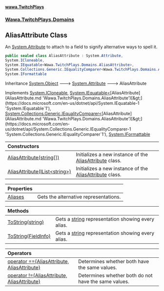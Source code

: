 #### [wawa.TwitchPlays](index.md 'index')
### [Wawa.TwitchPlays.Domains](Wawa.TwitchPlays.Domains.md 'Wawa.TwitchPlays.Domains')

## AliasAttribute Class

An [System.Attribute](https://docs.microsoft.com/en-us/dotnet/api/System.Attribute 'System.Attribute') to attach to a field to signify alternative ways to spell it.

```csharp
public sealed class AliasAttribute : System.Attribute,
System.ICloneable,
System.IEquatable<Wawa.TwitchPlays.Domains.AliasAttribute>,
System.Collections.Generic.IEqualityComparer<Wawa.TwitchPlays.Domains.AliasAttribute>,
System.IFormattable
```

Inheritance [System.Object](https://docs.microsoft.com/en-us/dotnet/api/System.Object 'System.Object') &#129106; [System.Attribute](https://docs.microsoft.com/en-us/dotnet/api/System.Attribute 'System.Attribute') &#129106; AliasAttribute

Implements [System.ICloneable](https://docs.microsoft.com/en-us/dotnet/api/System.ICloneable 'System.ICloneable'), [System.IEquatable&lt;](https://docs.microsoft.com/en-us/dotnet/api/System.IEquatable-1 'System.IEquatable`1')[AliasAttribute](AliasAttribute.md 'Wawa.TwitchPlays.Domains.AliasAttribute')[&gt;](https://docs.microsoft.com/en-us/dotnet/api/System.IEquatable-1 'System.IEquatable`1'), [System.Collections.Generic.IEqualityComparer&lt;](https://docs.microsoft.com/en-us/dotnet/api/System.Collections.Generic.IEqualityComparer-1 'System.Collections.Generic.IEqualityComparer`1')[AliasAttribute](AliasAttribute.md 'Wawa.TwitchPlays.Domains.AliasAttribute')[&gt;](https://docs.microsoft.com/en-us/dotnet/api/System.Collections.Generic.IEqualityComparer-1 'System.Collections.Generic.IEqualityComparer`1'), [System.IFormattable](https://docs.microsoft.com/en-us/dotnet/api/System.IFormattable 'System.IFormattable')

| Constructors | |
| :--- | :--- |
| [AliasAttribute(string[])](AliasAttribute..ctor(String[]).md 'Wawa.TwitchPlays.Domains.AliasAttribute.AliasAttribute(string[])') | Initializes a new instance of the [AliasAttribute](AliasAttribute.md 'Wawa.TwitchPlays.Domains.AliasAttribute') class. |
| [AliasAttribute(IList&lt;string&gt;)](AliasAttribute..ctor(IList).md 'Wawa.TwitchPlays.Domains.AliasAttribute.AliasAttribute(System.Collections.Generic.IList<string>)') | Initializes a new instance of the [AliasAttribute](AliasAttribute.md 'Wawa.TwitchPlays.Domains.AliasAttribute') class. |

| Properties | |
| :--- | :--- |
| [Aliases](AliasAttribute.Aliases().md 'Wawa.TwitchPlays.Domains.AliasAttribute.Aliases') | Gets the alternative representations. |

| Methods | |
| :--- | :--- |
| [ToString(string)](AliasAttribute.ToString(String).md 'Wawa.TwitchPlays.Domains.AliasAttribute.ToString(string)') | Gets a [string](https://docs.microsoft.com/en-us/dotnet/csharp/language-reference/keywords/string 'https://docs.microsoft.com/en-us/dotnet/csharp/language-reference/keywords/string') representation showing every alias. |
| [ToString(FieldInfo)](AliasAttribute.ToString(FieldInfo).md 'Wawa.TwitchPlays.Domains.AliasAttribute.ToString(System.Reflection.FieldInfo)') | Gets a [string](https://docs.microsoft.com/en-us/dotnet/csharp/language-reference/keywords/string 'https://docs.microsoft.com/en-us/dotnet/csharp/language-reference/keywords/string') representation showing every alias. |

| Operators | |
| :--- | :--- |
| [operator ==(AliasAttribute, AliasAttribute)](AliasAttribute.op_Equality(AliasAttribute,AliasAttribute).md 'Wawa.TwitchPlays.Domains.AliasAttribute.op_Equality(Wawa.TwitchPlays.Domains.AliasAttribute, Wawa.TwitchPlays.Domains.AliasAttribute)') | Determines whether both have the same values. |
| [operator !=(AliasAttribute, AliasAttribute)](AliasAttribute.op_Inequality(AliasAttribute,AliasAttribute).md 'Wawa.TwitchPlays.Domains.AliasAttribute.op_Inequality(Wawa.TwitchPlays.Domains.AliasAttribute, Wawa.TwitchPlays.Domains.AliasAttribute)') | Determines whether both do not have the same values. |
